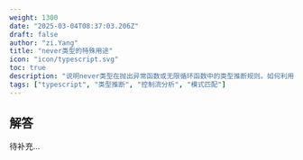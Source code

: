 ```yaml
---
weight: 1300
date: "2025-03-04T08:37:03.206Z"
draft: false
author: "zi.Yang"
title: "never类型的特殊用途"
icon: "icon/typescript.svg"
toc: true
description: "说明never类型在抛出异常函数或无限循环函数中的类型推断规则。如何利用never类型实现穷尽性检查（Exhaustiveness checking）？"
tags: ["typescript", "类型推断", "控制流分析", "模式匹配"]
---
```


## 解答

待补充...

